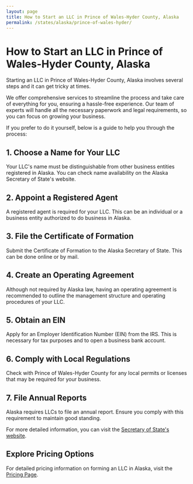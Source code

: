 ```yaml
---
layout: page
title: How to Start an LLC in Prince of Wales-Hyder County, Alaska
permalink: /states/alaska/prince-of-wales-hyder/
---
```


<h1>How to Start an LLC in Prince of Wales-Hyder County, Alaska</h1>

<p>Starting an LLC in Prince of Wales-Hyder County, Alaska involves several steps and it can get tricky at times.</p>

<p>We offer comprehensive services to streamline the process and take care of everything for you, ensuring a hassle-free experience. Our team of experts will handle all the necessary paperwork and legal requirements, so you can focus on growing your business.</p>

<p>If you prefer to do it yourself, below is a guide to help you through the process:</p>

<h2>1. Choose a Name for Your LLC</h2>
<p>Your LLC's name must be distinguishable from other business entities registered in Alaska. You can check name availability on the Alaska Secretary of State's website.</p>

<h2>2. Appoint a Registered Agent</h2>
<p>A registered agent is required for your LLC. This can be an individual or a business entity authorized to do business in Alaska.</p>

<h2>3. File the Certificate of Formation</h2>
<p>Submit the Certificate of Formation to the Alaska Secretary of State. This can be done online or by mail.</p>

<h2>4. Create an Operating Agreement</h2>
<p>Although not required by Alaska law, having an operating agreement is recommended to outline the management structure and operating procedures of your LLC.</p>

<h2>5. Obtain an EIN</h2>
<p>Apply for an Employer Identification Number (EIN) from the IRS. This is necessary for tax purposes and to open a business bank account.</p>

<h2>6. Comply with Local Regulations</h2>
<p>Check with Prince of Wales-Hyder County for any local permits or licenses that may be required for your business.</p>

<h2>7. File Annual Reports</h2>
<p>Alaska requires LLCs to file an annual report. Ensure you comply with this requirement to maintain good standing.</p>

<p>For more detailed information, you can visit the <a href="https://www.sos.alaska.gov/">Secretary of State's website</a>.</p>

<h2>Explore Pricing Options</h2>
<p>For detailed pricing information on forming an LLC in Alaska, visit the <a href="{ '/new-pricing/' | relative_url }">Pricing Page</a>.</p>
